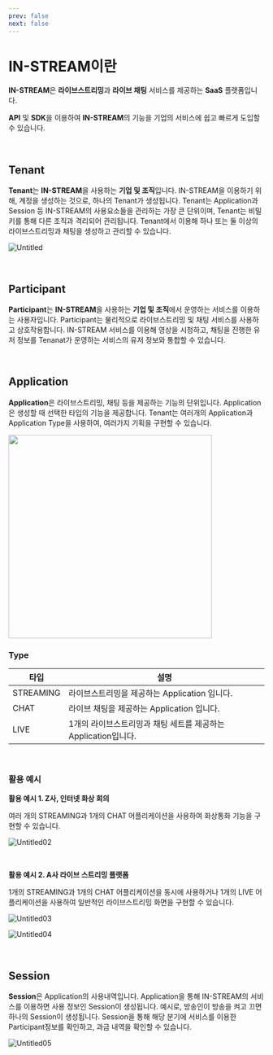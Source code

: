 ```yaml
---
prev: false
next: false
---
```


# IN-STREAM이란

**IN-STREAM**은 **라이브스트리밍**과 **라이브 채팅** 서비스를 제공하는 **SaaS** 플랫폼입니다.

**API** 및 **SDK**을 이용하여 **IN-STREAM**의 기능을 기업의 서비스에 쉽고 빠르게 도입할 수 있습니다.

<br/>

## Tenant

**Tenant**는 **IN-STREAM**을 사용하는 **기업 및 조직**입니다. IN-STREAM을 이용하기 위해, 계정을 생성하는 것으로, 하나의 Tenant가 생성됩니다. Tenant는 Application과 Session 등 IN-STREAM의 사용요소들을 관리하는 가장 큰 단위이며, Tenant는 비밀키를 통해 다른 조직과 격리되어 관리됩니다. Tenant에서 이용해 하나 또는 둘 이상의 라이브스트리밍과 채팅을 생성하고 관리할 수 있습니다.

![Untitled](/terminology/Untitled.png)

<br/>

## Participant

**Participant**는 **IN-STREAM**을 사용하는 **기업 및 조직**에서 운영하는 서비스를 이용하는 사용자입니다. Participant는 물리적으로 라이브스트리밍 및 채팅 서비스를 사용하고 상호작용합니다. IN-STREAM 서비스를 이용해 영상을 시청하고, 채팅을 진행한 유저 정보를 Tenanat가 운영하는 서비스의 유저 정보와 통합할 수 있습니다.

<br/>

## Application

**Application**은 라이브스트리밍, 채팅 등을 제공하는 기능의 단위입니다. Application은 생성할 때 선택한 타입의 기능을 제공합니다. Tenant는 여러개의 Application과 Application Type을 사용하여, 여러가지 기획을 구현할 수 있습니다.

<img src="/terminology/Untitled%201.png" width=400 >

<br/>

### Type

| 타입      | 설명                                                           |
| --------- | -------------------------------------------------------------- |
| STREAMING | 라이브스트리밍을 제공하는 Application 입니다.                  |
| CHAT      | 라이브 채팅을 제공하는 Application 입니다.                     |
| LIVE      | 1개의 라이브스트리밍과 채팅 세트를 제공하는 Application입니다. |

<br/>

### 활용 예시

**활용 예시 1. Z사, 인터넷 화상 회의**

여러 개의 STREAMING과 1개의 CHAT 어플리케이션을 사용하여 화상통화 기능을 구현할 수 있습니다.

![Untitled02](/terminology/Untitled%202.png)

<br/>

**활용 예시 2. A사 라이브 스트리밍 플랫폼**

1개의 STREAMING과 1개의 CHAT 어플리케이션을 동시에 사용하거나 1개의 LIVE 어플리케이션을 사용하여 일반적인 라이브스트리밍 화면을 구현할 수 있습니다.

![Untitled03](/terminology/Untitled%203.png)

![Untitled04](/terminology/Untitled%204.png)

<br/>

## Session

**Session**은 Application의 사용내역입니다. Application을 통해 IN-STREAM의 서비스를 이용하면 사용 정보인 Session이 생성됩니다. 예시로, 방송인이 방송을 켜고 끄면 하나의 Session이 생성됩니다. Session을 통해 해당 분기에 서비스를 이용한 Participant정보를 확인하고, 과금 내역을 확인할 수 있습니다.

![Untitled05](/terminology/Untitled%205.png)
